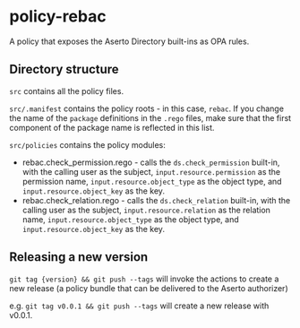 # policy-rebac

A policy that exposes the Aserto Directory built-ins as OPA rules.

## Directory structure

`src` contains all the policy files.

`src/.manifest` contains the policy roots - in this case, `rebac`. If you change the name of the `package` definitions in the `.rego` files, make sure that the first component of the package name is reflected in this list.

`src/policies` contains the policy modules:

* rebac.check_permission.rego - calls the `ds.check_permission` built-in, with the calling user as the subject, `input.resource.permission` as the permission name, `input.resource.object_type` as the object type, and `input.resource.object_key` as the key.
* rebac.check_relation.rego - calls the `ds.check_relation` built-in, with the calling user as the subject, `input.resource.relation` as the relation name, `input.resource.object_type` as the object type, and `input.resource.object_key` as the key.

## Releasing a new version

`git tag {version} && git push --tags` will invoke the actions to create a new release (a policy bundle that can be delivered to the Aserto authorizer)

e.g. `git tag v0.0.1 && git push --tags` will create a new release with v0.0.1.
